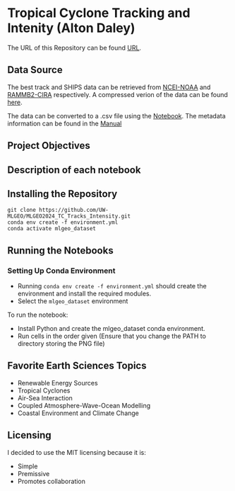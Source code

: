 # Tropical Cyclone Tracking and Intenity (Alton Daley)


The URL of this Repository can be found [URL](https://github.com/UW-MLGEO/MLGEO2024_TC_Tracks_Intensity).

## Data Source

The best track and SHIPS data can be retrieved from  [NCEI-NOAA](https://www.ncei.noaa.gov/data/international-best-track-archive-for-climate-stewardship-ibtracs/v04r01/access/csv/ibtracs.NA.list.v04r01.csv) and [RAMMB2-CIRA](https://rammb-data.cira.colostate.edu/ships/data/AL/lsdiaga_1982_2023_sat_ts_7day.txt) respectively. A compressed verion of the data can be found [here](https://github.com/UW-MLGEO/MLGEO2024_TC_Tracks_Intensity/tree/dev/data/raw). 

The data can be converted to a .csv file using the [Notebook](https://github.com/UW-MLGEO/MLGEO2024_TC_Tracks_Intensity/blob/dev/notebooks/Download_Data.ipynb). The metadata information can be found in the [Manual](https://rammb-data.cira.colostate.edu/ships/data/ships_predictor_file.pdf)

## Project Objectives

## Description of each notebook

## Installing the Repository
```
git clone https://github.com/UW-MLGEO/MLGEO2024_TC_Tracks_Intensity.git
conda env create -f environment.yml
conda activate mlgeo_dataset
```


## Running the Notebooks

### Setting Up Conda Environment
- Running `conda env create -f environment.yml` should create the environment and install the required modules.
- Select the `mlgeo_dataset` environment

To run the notebook:
- Install Python and create the mlgeo_dataset conda environment.
- Run cells in the order given (Ensure that you change the PATH to directory storing the PNG file)

## Favorite Earth Sciences Topics

- Renewable Energy Sources
- Tropical Cyclones
- Air-Sea Interaction
- Coupled Atmosphere-Wave-Ocean Modelling
- Coastal Environment and Climate Change

## Licensing

I decided to use the MIT licensing because it is:

- Simple
- Premissive
- Promotes collaboration

